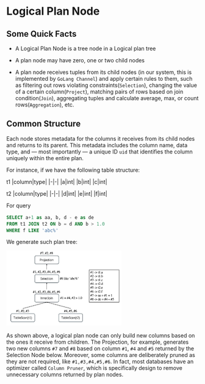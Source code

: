 # Logical Plan Node
## Some Quick Facts
- A Logical Plan Node is a tree node in a Logical plan tree

- A plan node may have zero, one or two child nodes

- A plan node receives tuples from its child nodes (in our system, this is implemented by `GoLang Channel`) and apply certain rules to them, such as filtering out rows violating constraints(`Selection`), changing the value of a certain column(`Project`), matching pairs of rows based on join condition(`Join`), aggregating tuples and calculate average, max, or count rows(`Aggregation`), etc. 

## Common Structure
Each node stores metadata for the columns it receives from its child nodes and returns to its parent. This metadata includes the column name, data type, and — most importantly — a unique ID `uid` that identifies the column uniquely within the entire plan. 

For instance, if we have the following table structure:

t1
|column|type|
|-|-|
|a|int|
|b|int|
|c|int|

t2
|column|type|
|-|-|
|d|int|
|e|int|
|f|int|

For query

```SQL
SELECT a+1 as aa, b, d - e as de
FROM t1 JOIN t2 ON b = d AND b > 1.0 
WHERE f LIKE 'abc%'
```
We generate such plan tree:

<img src="../images/lpn_cs_1.jpg" alt="Plan Tree" width="60%"/>

As shown above, a logical plan node can only build new columns based on the ones it receive from children. The Projection, for example, generates two new columns `#7` and `#8` based on column `#1`, `#4` and `#5` returned by the Selection Node below. Moreover, some columns are deliberately pruned as they are not required, like `#1,#3,#4,#5,#6`. In fact, most databases have an optimizer called `Column Pruner`, which is specifically design to remove unnecessary columns returned by plan nodes. 
